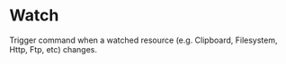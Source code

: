 # Watch
Trigger command when a watched resource (e.g. Clipboard, Filesystem, Http, Ftp, etc) changes.  
